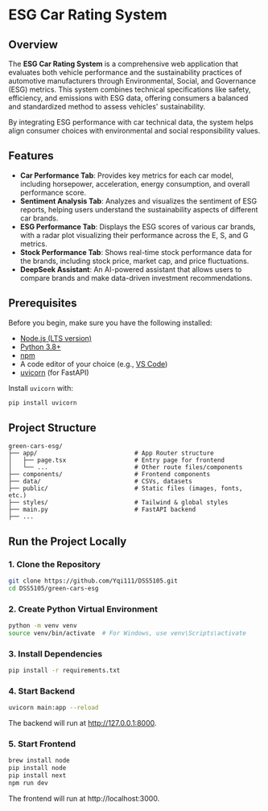 # ESG Car Rating System

## Overview

The **ESG Car Rating System** is a comprehensive web application that evaluates both vehicle performance and the sustainability practices of automotive manufacturers through Environmental, Social, and Governance (ESG) metrics. This system combines technical specifications like safety, efficiency, and emissions with ESG data, offering consumers a balanced and standardized method to assess vehicles' sustainability.

By integrating ESG performance with car technical data, the system helps align consumer choices with environmental and social responsibility values.

## Features

- **Car Performance Tab**: Provides key metrics for each car model, including horsepower, acceleration, energy consumption, and overall performance score.
- **Sentiment Analysis Tab**: Analyzes and visualizes the sentiment of ESG reports, helping users understand the sustainability aspects of different car brands.
- **ESG Performance Tab**: Displays the ESG scores of various car brands, with a radar plot visualizing their performance across the E, S, and G metrics.
- **Stock Performance Tab**: Shows real-time stock performance data for the brands, including stock price, market cap, and price fluctuations.
- **DeepSeek Assistant**: An AI-powered assistant that allows users to compare brands and make data-driven investment recommendations.

## Prerequisites

Before you begin, make sure you have the following installed:

- [Node.js (LTS version)](https://nodejs.org/)
- [Python 3.8+](https://www.python.org/)
- [npm](https://www.npmjs.com/)
- A code editor of your choice (e.g., [VS Code](https://code.visualstudio.com/))
- [uvicorn](https://www.uvicorn.org/) (for FastAPI)

Install `uvicorn` with:

```bash
pip install uvicorn
```

## Project Structure

```
green-cars-esg/
├── app/                           # App Router structure 
│   ├── page.tsx                   # Entry page for frontend
│   └── ...                        # Other route files/components
├── components/                    # Frontend components
├── data/                          # CSVs, datasets
├── public/                        # Static files (images, fonts, etc.)
├── styles/                        # Tailwind & global styles
├── main.py                        # FastAPI backend
├── ...
```


## Run the Project Locally

### 1. Clone the Repository
```bash
git clone https://github.com/Yqi111/DSS5105.git
cd DSS5105/green-cars-esg
```

### 2. Create Python Virtual Environment
```bash
python -m venv venv
source venv/bin/activate  # For Windows, use venv\Scripts\activate
```

### 3. Install Dependencies
```bash
pip install -r requirements.txt
```

### 4. Start Backend
```bash
uvicorn main:app --reload
```
The backend will run at http://127.0.0.1:8000.


### 5. Start Frontend
```bash
brew install node
pip install node
pip install next
npm run dev
```
The frontend will run at http://localhost:3000.


